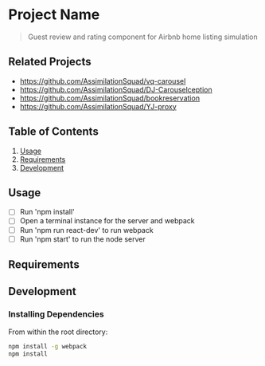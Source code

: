 # Project Name

> Guest review and rating component for Airbnb home listing simulation

## Related Projects

  - https://github.com/AssimilationSquad/vq-carousel
  - https://github.com/AssimilationSquad/DJ-Carouselception
  - https://github.com/AssimilationSquad/bookreservation
  - https://github.com/AssimilationSquad/YJ-proxy

## Table of Contents

1. [Usage](#Usage)
1. [Requirements](#requirements)
1. [Development](#development)

## Usage

- [ ] Run 'npm install'
- [ ] Open a terminal instance for the server and webpack
- [ ] Run 'npm run react-dev' to run webpack
- [ ] Run 'npm start' to run the node server

## Requirements

## Development

### Installing Dependencies

From within the root directory:

```sh
npm install -g webpack
npm install
```

